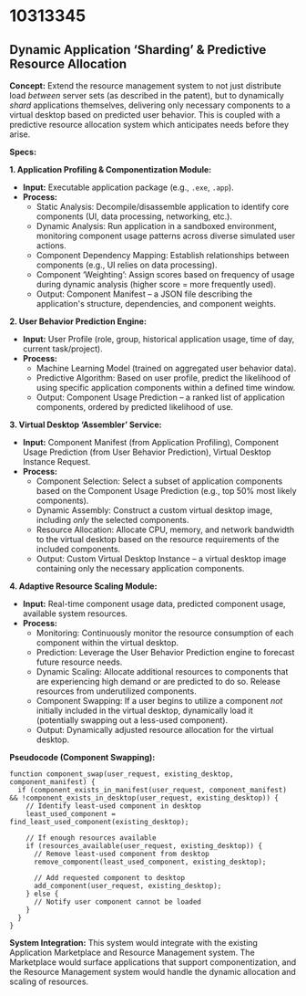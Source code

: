 # 10313345

## Dynamic Application ‘Sharding’ & Predictive Resource Allocation

**Concept:** Extend the resource management system to not just distribute load *between* server sets (as described in the patent), but to dynamically *shard* applications themselves, delivering only necessary components to a virtual desktop based on predicted user behavior. This is coupled with a predictive resource allocation system which anticipates needs before they arise.

**Specs:**

**1. Application Profiling & Componentization Module:**

*   **Input:** Executable application package (e.g., `.exe`, `.app`).
*   **Process:**
    *   Static Analysis: Decompile/disassemble application to identify core components (UI, data processing, networking, etc.).
    *   Dynamic Analysis: Run application in a sandboxed environment, monitoring component usage patterns across diverse simulated user actions.
    *   Component Dependency Mapping:  Establish relationships between components (e.g., UI relies on data processing).
    *   Component ‘Weighting’: Assign scores based on frequency of usage during dynamic analysis (higher score = more frequently used).
    *   Output:  Component Manifest – a JSON file describing the application's structure, dependencies, and component weights.

**2. User Behavior Prediction Engine:**

*   **Input:** User Profile (role, group, historical application usage, time of day, current task/project).
*   **Process:**
    *   Machine Learning Model (trained on aggregated user behavior data).
    *   Predictive Algorithm:  Based on user profile, predict the likelihood of using specific application components within a defined time window.
    *   Output:  Component Usage Prediction – a ranked list of application components, ordered by predicted likelihood of use.

**3. Virtual Desktop ‘Assembler’ Service:**

*   **Input:** Component Manifest (from Application Profiling), Component Usage Prediction (from User Behavior Prediction), Virtual Desktop Instance Request.
*   **Process:**
    *   Component Selection:  Select a subset of application components based on the Component Usage Prediction (e.g., top 50% most likely components).
    *   Dynamic Assembly:  Construct a custom virtual desktop image, including *only* the selected components.
    *   Resource Allocation:  Allocate CPU, memory, and network bandwidth to the virtual desktop based on the resource requirements of the included components.
    *   Output:  Custom Virtual Desktop Instance – a virtual desktop image containing only the necessary application components.

**4. Adaptive Resource Scaling Module:**

*   **Input:** Real-time component usage data, predicted component usage, available system resources.
*   **Process:**
    *   Monitoring: Continuously monitor the resource consumption of each component within the virtual desktop.
    *   Prediction: Leverage the User Behavior Prediction engine to forecast future resource needs.
    *   Dynamic Scaling:  Allocate additional resources to components that are experiencing high demand or are predicted to do so.  Release resources from underutilized components.
    *   Component Swapping: If a user begins to utilize a component *not* initially included in the virtual desktop, dynamically load it (potentially swapping out a less-used component).
    *   Output:  Dynamically adjusted resource allocation for the virtual desktop.

**Pseudocode (Component Swapping):**

```
function component_swap(user_request, existing_desktop, component_manifest) {
  if (component_exists_in_manifest(user_request, component_manifest) && !component_exists_in_desktop(user_request, existing_desktop)) {
    // Identify least-used component in desktop
    least_used_component = find_least_used_component(existing_desktop);

    // If enough resources available
    if (resources_available(user_request, existing_desktop)) {
      // Remove least-used component from desktop
      remove_component(least_used_component, existing_desktop);

      // Add requested component to desktop
      add_component(user_request, existing_desktop);
    } else {
      // Notify user component cannot be loaded
    }
  }
}
```

**System Integration:**  This system would integrate with the existing Application Marketplace and Resource Management system. The Marketplace would surface applications that support componentization, and the Resource Management system would handle the dynamic allocation and scaling of resources.